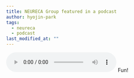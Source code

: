 ```yaml
---
title: NEURECA Group featured in a podcast
author: hyojin-park
tags:
  - neureca
  - podcast
last_modified_at: ""
---
```

<audio controls>
  <source src="https://www.dropbox.com/scl/fi/i5tfp2dqb5my5ztmfrmga/NEURECA_-Neural-Communication-Research.wav?rlkey=ne0omwixv36ak32ccv1sslvh6&dl=0" type="audio/wav">
</audio>
Fun!
